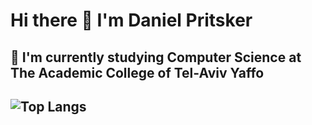 # Hi there 👋 I'm Daniel Pritsker
 🌱 I'm currently studying Computer Science at The Academic College of Tel-Aviv Yaffo
--
![Top Langs](https://github-readme-stats.vercel.app/api/top-langs/?username=danielpr137&theme=vue )
-



